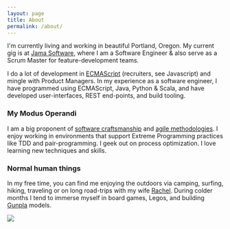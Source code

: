 ```yaml
---
layout: page
title: About
permalink: /about/
---
```


I'm currently living and working in beautiful Portland, Oregon.  My current gig is at [Jama Software](http://www.jamasoftware.com), where I am a Software Engineer & also serve as a Scrum Master for feature-development teams.  

I do a lot of development in [ECMAScript](https://developer.mozilla.org/en-US/docs/Web/JavaScript) (recruiters, see Javascript) and mingle with Product Managers. In my experience as a software engineer, I have programmed using ECMAScript, Java, Python & Scala, and have developed user-interfaces, REST end-points, and build tooling.

### My Modus Operandi

I am a big proponent of [software craftsmanship](http://manifesto.softwarecraftsmanship.org/) and [agile methodologies](http://agilemanifesto.org/).  I enjoy working in environments that support Extreme Programming practices like TDD and pair-programming.  I geek out on process optimization.  I love learning new techniques and skills.

### Normal human things

In my free time, you can find me enjoying the outdoors via camping, surfing, hiking, traveling or on long road-trips with my wife [Rachel](http://www.rachelthaidesign.info/).  During colder months I tend to immerse myself in board games, Legos, and building [Gunpla](https://www.gunpla101.com/) models.

<img src="{{site.baseurl}}/assets/img/couple.jpg" />
